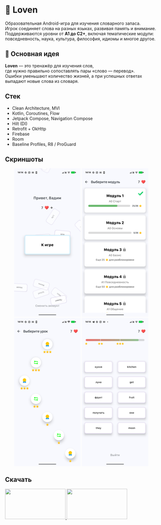 # 🧠 Loven

Образовательная Android-игра для изучения словарного запаса.  
Игрок соединяет слова на разных языках, развивая память и внимание.  
Поддерживаются уровни от **A1 до C2+**, включая тематические модули:  
повседневность, наука, культура, философия, идиомы и многое другое.


## 🚀 Основная идея

**Loven** — это тренажёр для изучения слов,  
где нужно правильно сопоставлять пары «слово — перевод».  
Ошибки уменьшают количество жизней, а при успешных ответах  
выпадают новые слова из словаря.

## Стек
- Clean Architecture, MVI
- Kotlin, Coroutines, Flow
- Jetpack Compose, Navigation Compose
- Hilt (DI)
- Retrofit + OkHttp
- Firebase
- Room
- Baseline Profiles, R8 / ProGuard

## Скриншоты
<p align="center">
  <img src="screenshots/screenshot_home.png" width="220" />
  <img src="screenshots/screenshot_modules.png" width="220" />
  <img src="screenshots/screenshot_lessons.png" width="220" />
  <img src="screenshots/screenshot_game.png" width="220" />
</p>

## Скачать
<a href="https://play.google.com/store/apps/details?id=com.sidspace.loven">
  <img src="https://play.google.com/intl/en_us/badges/static/images/badges/en_badge_web_generic.png" width="200" height="100"/>
</a>
<a href="https://www.rustore.ru/catalog/app/com.sidspace.loven">
  <img src="https://i.postimg.cc/KYjhz4w2/logo-color-dark.png" width="200" height="100"/>
</a>

